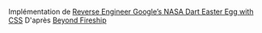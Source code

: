Implémentation de [Reverse Engineer Google’s NASA Dart Easter Egg with CSS](https://www.youtube.com/watch?v=eF_se8u2mVc)
D'après [Beyond Fireship](https://www.youtube.com/channel/UC2Xd-TjJByJyK2w1zNwY0zQ)

